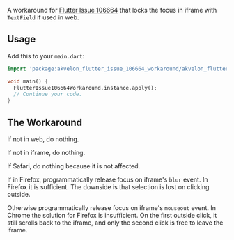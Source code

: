 A workaround for [Flutter Issue 106664](https://github.com/flutter/flutter/issues/106664)
that locks the focus in iframe with `TextField` if used in web.

## Usage

Add this to your `main.dart`:

```dart
import 'package:akvelon_flutter_issue_106664_workaround/akvelon_flutter_issue_106664_workaround.dart';

void main() {
  FlutterIssue106664Workaround.instance.apply();
  // Continue your code.
}
```

## The Workaround

If not in web, do nothing.

If not in iframe, do nothing.

If Safari, do nothing because it is not affected.

If in Firefox, programmatically release focus on iframe's `blur` event.
In Firefox it is sufficient. The downside is that selection is lost on clicking outside.

Otherwise programmatically release focus on iframe's `mouseout` event.
In Chrome the solution for Firefox is insufficient. On the first outside click,
it still scrolls back to the iframe, and only the second click is free to leave the iframe.
